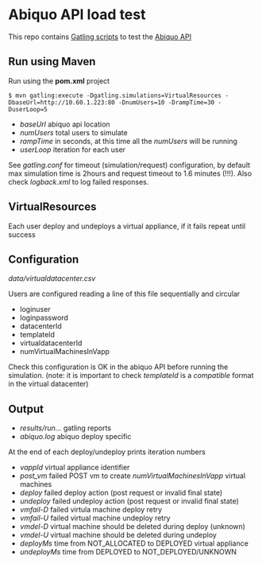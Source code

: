 Abiquo API load test
====================

This repo contains [Gatling scripts](https://github.com/excilys/gatling) to test the [Abiquo API](http://community.abiquo.com/display/ABI20/API+Reference)

Run using Maven
------------------

Run using the __pom.xml__ project

````
$ mvn gatling:execute -Dgatling.simulations=VirtualResources -DbaseUrl=http://10.60.1.223:80 -DnumUsers=10 -DrampTime=30 -DuserLoop=5
````

* *baseUrl* abiquo api location
* *numUsers* total users to simulate
* *rampTime* in seconds, at this time all the _numUsers_ will be running
* *userLoop* iteration for each user

See _gatling.conf_ for timeout (simulation/request) configuration, by default max simulation time is 2hours and request timeout to 1.6 minutes (!!!). Also check _logback.xml_ to log failed responses.


VirtualResources
----------------

Each user deploy and undeploys a virtual appliance, if it fails repeat until success

Configuration
-------------

_data/virtualdatacenter.csv_

Users are configured reading a line of this file sequentially and circular

* loginuser
* loginpassword
* datacenterId
* templateId
* virtualdatacenterId
* numVirtualMachinesInVapp

Check this configuration is OK in the abiquo API before running the simulation. (note: it is important to check _templateId_ is a *compatible* format in the virtual datacenter)


Output
------
* _results/run..._ gatling reports
* _abiquo.log_ abiquo deploy specific

At the end of each deploy/undeploy prints iteration numbers

* *vappId* virtual appliance identifier
* *post_vm* failed POST vm to create _numVirtualMachinesInVapp_ virtual machines
* *deploy* failed deploy action (post request or invalid final state)
* *undeploy* failed undeploy action (post request or invalid final state)
* *vmfail-D* failed virtula machine deploy retry
* *vmfail-U* failed virtual machine undeploy retry
* *vmdel-D* virtual machine should be deleted during deploy (unknown)
* *vmdel-U* virtual machine should be deleted during undeploy
* *deployMs* time from NOT_ALLOCATED to DEPLOYED virtual appliance
* *undeployMs* time from DEPLOYED to NOT_DEPLOYED/UNKNOWN
